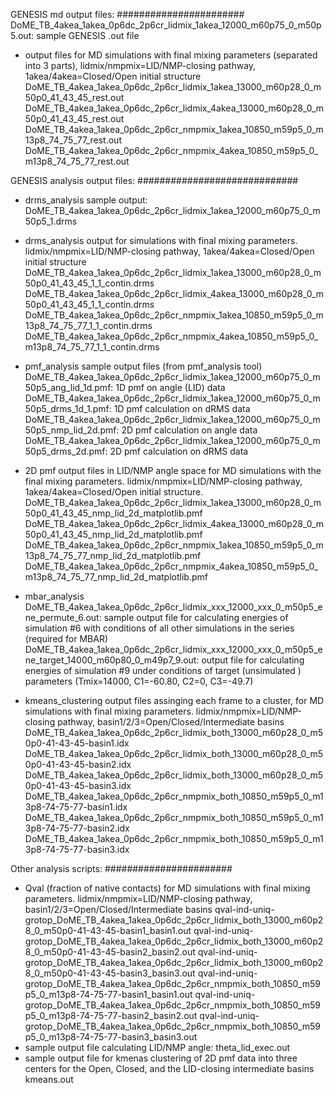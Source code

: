 GENESIS md output files:
#######################
DoME_TB_4akea_1akea_0p6dc_2p6cr_lidmix_1akea_12000_m60p75_0_m50p5.out: sample GENESIS .out file

* output files for MD simulations with final mixing parameters (separated into 3 parts), lidmix/nmpmix=LID/NMP-closing pathway, 1akea/4akea=Closed/Open initial structure
DoME_TB_4akea_1akea_0p6dc_2p6cr_lidmix_1akea_13000_m60p28_0_m50p0_41_43_45_rest.out
DoME_TB_4akea_1akea_0p6dc_2p6cr_lidmix_4akea_13000_m60p28_0_m50p0_41_43_45_rest.out
DoME_TB_4akea_1akea_0p6dc_2p6cr_nmpmix_1akea_10850_m59p5_0_m13p8_74_75_77_rest.out
DoME_TB_4akea_1akea_0p6dc_2p6cr_nmpmix_4akea_10850_m59p5_0_m13p8_74_75_77_rest.out

GENESIS analysis output files:
#############################
* drms_analysis sample output: 
DoME_TB_4akea_1akea_0p6dc_2p6cr_lidmix_1akea_12000_m60p75_0_m50p5_1.drms

* drms_analysis output for simulations with final mixing parameters. lidmix/nmpmix=LID/NMP-closing pathway, 1akea/4akea=Closed/Open initial structure
DoME_TB_4akea_1akea_0p6dc_2p6cr_lidmix_1akea_13000_m60p28_0_m50p0_41_43_45_1_1_contin.drms
DoME_TB_4akea_1akea_0p6dc_2p6cr_lidmix_4akea_13000_m60p28_0_m50p0_41_43_45_1_1_contin.drms
DoME_TB_4akea_1akea_0p6dc_2p6cr_nmpmix_1akea_10850_m59p5_0_m13p8_74_75_77_1_1_contin.drms
DoME_TB_4akea_1akea_0p6dc_2p6cr_nmpmix_4akea_10850_m59p5_0_m13p8_74_75_77_1_1_contin.drms

* pmf_analysis sample output files (from pmf_analysis tool)
DoME_TB_4akea_1akea_0p6dc_2p6cr_lidmix_1akea_12000_m60p75_0_m50p5_ang_lid_1d.pmf: 1D pmf on angle (LID) data
DoME_TB_4akea_1akea_0p6dc_2p6cr_lidmix_1akea_12000_m60p75_0_m50p5_drms_1d_1.pmf: 1D pmf calculation on dRMS data
DoME_TB_4akea_1akea_0p6dc_2p6cr_lidmix_1akea_12000_m60p75_0_m50p5_nmp_lid_2d.pmf: 2D pmf calculation on angle data
DoME_TB_4akea_1akea_0p6dc_2p6cr_lidmix_1akea_12000_m60p75_0_m50p5_drms_2d.pmf: 2D pmf calculation on dRMS data 

* 2D pmf output files in LID/NMP angle space for MD simulations with the final mixing parameters. lidmix/nmpmix=LID/NMP-closing pathway, 1akea/4akea=Closed/Open initial structure.
DoME_TB_4akea_1akea_0p6dc_2p6cr_lidmix_1akea_13000_m60p28_0_m50p0_41_43_45_nmp_lid_2d_matplotlib.pmf
DoME_TB_4akea_1akea_0p6dc_2p6cr_lidmix_4akea_13000_m60p28_0_m50p0_41_43_45_nmp_lid_2d_matplotlib.pmf
DoME_TB_4akea_1akea_0p6dc_2p6cr_nmpmix_1akea_10850_m59p5_0_m13p8_74_75_77_nmp_lid_2d_matplotlib.pmf
DoME_TB_4akea_1akea_0p6dc_2p6cr_nmpmix_4akea_10850_m59p5_0_m13p8_74_75_77_nmp_lid_2d_matplotlib.pmf

* mbar_analysis
DoME_TB_4akea_1akea_0p6dc_2p6cr_lidmix_xxx_12000_xxx_0_m50p5_ene_permute_6.out: sample output file for calculating energies of simulation #6 with conditions of all other simulations in the series (required for MBAR)
DoME_TB_4akea_1akea_0p6dc_2p6cr_lidmix_xxx_12000_xxx_0_m50p5_ene_target_14000_m60p80_0_m49p7_9.out: output file for calculating energies of simulation #9 under conditions of target (unsimulated ) parameters (Tmix=14000, C1=-60.80, C2=0, C3=-49.7) 

* kmeans_clustering output files assinging each frame to a cluster, for MD simulations with final mixing parameters. lidmix/nmpmix=LID/NMP-closing pathway, basin1/2/3=Open/Closed/Intermediate basins
DoME_TB_4akea_1akea_0p6dc_2p6cr_lidmix_both_13000_m60p28_0_m50p0-41-43-45-basin1.idx
DoME_TB_4akea_1akea_0p6dc_2p6cr_lidmix_both_13000_m60p28_0_m50p0-41-43-45-basin2.idx
DoME_TB_4akea_1akea_0p6dc_2p6cr_lidmix_both_13000_m60p28_0_m50p0-41-43-45-basin3.idx
DoME_TB_4akea_1akea_0p6dc_2p6cr_nmpmix_both_10850_m59p5_0_m13p8-74-75-77-basin1.idx 
DoME_TB_4akea_1akea_0p6dc_2p6cr_nmpmix_both_10850_m59p5_0_m13p8-74-75-77-basin2.idx
DoME_TB_4akea_1akea_0p6dc_2p6cr_nmpmix_both_10850_m59p5_0_m13p8-74-75-77-basin3.idx

Other analysis scripts: 
#######################
* Qval (fraction of native contacts) for MD simulations with final mixing parameters. lidmix/nmpmix=LID/NMP-closing pathway, basin1/2/3=Open/Closed/Intermediate basins
qval-ind-uniq-grotop_DoME_TB_4akea_1akea_0p6dc_2p6cr_lidmix_both_13000_m60p28_0_m50p0-41-43-45-basin1_basin1.out
qval-ind-uniq-grotop_DoME_TB_4akea_1akea_0p6dc_2p6cr_lidmix_both_13000_m60p28_0_m50p0-41-43-45-basin2_basin2.out
qval-ind-uniq-grotop_DoME_TB_4akea_1akea_0p6dc_2p6cr_lidmix_both_13000_m60p28_0_m50p0-41-43-45-basin3_basin3.out
qval-ind-uniq-grotop_DoME_TB_4akea_1akea_0p6dc_2p6cr_nmpmix_both_10850_m59p5_0_m13p8-74-75-77-basin1_basin1.out
qval-ind-uniq-grotop_DoME_TB_4akea_1akea_0p6dc_2p6cr_nmpmix_both_10850_m59p5_0_m13p8-74-75-77-basin2_basin2.out
qval-ind-uniq-grotop_DoME_TB_4akea_1akea_0p6dc_2p6cr_nmpmix_both_10850_m59p5_0_m13p8-74-75-77-basin3_basin3.out
* sample output file calculating LID/NMP angle: 
theta_lid_exec.out
* sample output file for kmenas clustering of 2D pmf data into three centers for the Open, Closed, and the LID-closing intermediate basins
kmeans.out
